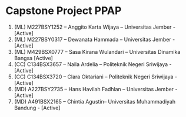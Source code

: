 # Capstone Project PPAP
1. (ML) M227BSY1252 – Anggito Karta Wijaya – Universitas Jember - [Active]
2. (ML) M227BSY0317 – Dewanata Hammada – Universitas Jember - [Active]
3. (ML) M429BSX0777 – Sasa Kirana Wulandari – Universitas Dinamika Bangsa [Active]
4. (CC) C134BSX3657 – Naila Ardelia – Politeknik Negeri Sriwijaya - [Active]
5. (CC) C134BSX3720 – Clara Oktariani – Politeknik Negeri Sriwijaya - [Active]
6. (MD) A227BSY2735 – Hans Havilah Fadhlan – Universitas Jember - [Active]
7. (MD) A491BSX2165 – Chintia Agustin– Universitas Muhammadiyah Bandung - [Active]
